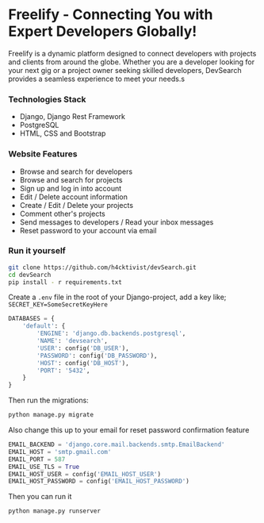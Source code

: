# Freelify - Connecting You with Expert Developers Globally!

Freelify is a dynamic platform designed to connect developers with projects and clients from around the globe. Whether you are a developer looking for your next gig or a project owner seeking skilled developers, DevSearch provides a seamless experience to meet your needs.s

### Technologies Stack
- Django, Django Rest Framework
- PostgreSQL
- HTML, CSS and Bootstrap

### Website Features
- Browse and search for developers
- Browse and search for projects
- Sign up and log in into account
- Edit / Delete account information
- Create / Edit / Delete your projects
- Comment other's projects
- Send messages to developers / Read your inbox messages
- Reset password to your account via email

<!-- ### Preview
# Home Page

<img src="./images/Devsearch Home.jpg">  

# Projects Page
<img src="./images/DevSearch Projects.jpg">  

# Profile Page
<img src="./images/Devsearch Profile.jpg">  

# User Inbox
<img src="./images/Devsearch Inbox.jpg">   -->


### Run it yourself
```sh
git clone https://github.com/h4cktivist/devSearch.git
cd devSearch
pip install - r requirements.txt
```

Create a `.env` file in the root of your Django-project, add a key like;
`SECRET_KEY=SomeSecretKeyHere`

```python
DATABASES = {
    'default': {
        'ENGINE': 'django.db.backends.postgresql',
        'NAME': 'devsearch',
        'USER': config('DB_USER'),
        'PASSWORD': config('DB_PASSWORD'),
        'HOST': config('DB_HOST'),
        'PORT': '5432',
    }
}
```
Then run the migrations:
```sh
python manage.py migrate
```

Also change this up to your email for reset password confirmation feature
```python
EMAIL_BACKEND = 'django.core.mail.backends.smtp.EmailBackend'
EMAIL_HOST = 'smtp.gmail.com'
EMAIL_PORT = 587
EMAIL_USE_TLS = True
EMAIL_HOST_USER = config('EMAIL_HOST_USER')
EMAIL_HOST_PASSWORD = config('EMAIL_HOST_PASSWORD')
```

Then you can run it
```sh
python manage.py runserver
```
